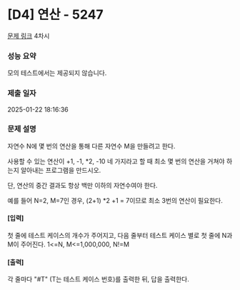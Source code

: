 # [D4] 연산 - 5247

[문제 링크](https://swexpertacademy.com/main/learn/course/subjectDetail.do?courseId=AVuPDYSqAAbw5UW6&subjectId=AWUYG3y62EcDFAVT) 4차시

### 성능 요약

모의 테스트에서는 제공되지 않습니다.

### 제출 일자

2025-01-22 18:16:36

### 문제 설명

자연수 N에 몇 번의 연산을 통해 다른 자연수 M을 만들려고 한다.

사용할 수 있는 연산이 +1, -1, \*2, -10 네 가지라고 할 때 최소 몇 번의 연산을 거쳐야 하는지 알아내는 프로그램을 만드시오.

단, 연산의 중간 결과도 항상 백만 이하의 자연수여야 한다.

예를 들어 N=2, M=7인 경우, (2+1) \*2 +1 = 7이므로 최소 3번의 연산이 필요한다.

#### [입력]

첫 줄에 테스트 케이스의 개수가 주어지고, 다음 줄부터 테스트 케이스 별로 첫 줄에 N과 M이 주어진다. 1<=N, M<=1,000,000, N!=M

#### [출력]

각 줄마다 "#T" (T는 테스트 케이스 번호)를 출력한 뒤, 답을 출력한다.
